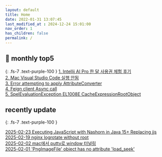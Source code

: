 ```yaml
---
layout: default
title: Home
date: 2022-01-31 13:07:45
last_modified_at : 2024-12-24 15:01:00
nav_order: 1
has_children: false
permalink: /
---
```


## 🌈 monthly top5
{: .fs-7 .text-purple-100 }
[1. Intellij AI Pro 한 달 사용권 체험 후기](./docs/clipping/ai/intellij_ai_pro_log.md)  
[2. Mac Visual Studio Code 실행 안됨](./docs/errors/visual_studio_code_problem.md)  
[3. Error attempting to apply AttributeConverter](./docs/errors/attributeConverter_error.md)  
[4. Feign client Async call](./docs/msa/feign/feignclient_async.md)  
[5. SpelEvaluationException EL1008E CacheExpressionRootObject](./docs/errors/spelEvaluationException.md)   


## recently update
{: .fs-7 .text-purple-100 }

[2025-02-23 Executing JavaScript with Nashorn in Java 15+ Replacing jjs](./docs/language/java/nashorn_jjs_java.md)  
[2025-02-19 nginx logrotate without root](./docs/msa/nginx/nginx_logrotate_without_root.md)  
[2025-02-02 mac에서 putty로 window 터널링](./docs/etc/mac_putty_tunneling.md)  
[2025-02-01 'PngImageFile' object has no attribute 'load_seek'](./docs/errors/python/pngImageFile_object_has_no_attribute_load_seek.md)    


